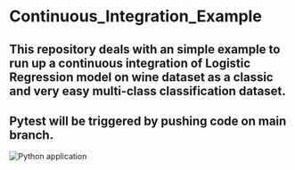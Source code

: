 # Continuous_Integration_Example

## This repository deals with an simple example to run up a continuous integration of Logistic Regression model on wine dataset as a classic and very easy multi-class classification dataset.

## Pytest will be triggered by pushing code on main branch.

![Python application](https://github.com/Disalo/Continuous_Integration_Example/workflows/Python%20application/badge.svg)
